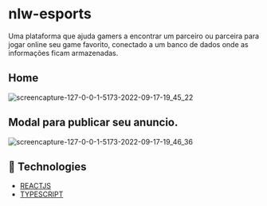 # nlw-esports

Uma plataforma que ajuda gamers a encontrar um parceiro ou parceira para jogar online seu game favorito, conectado a um banco de dados onde as informações ficam armazenadas.


<h2>Home</h2>

![screencapture-127-0-0-1-5173-2022-09-17-19_45_22](https://user-images.githubusercontent.com/100982195/190878777-b653e60f-0af5-4ea7-942e-d6b506621f05.png)


<h2>Modal para publicar seu anuncio.</h2>

![screencapture-127-0-0-1-5173-2022-09-17-19_46_36](https://user-images.githubusercontent.com/100982195/190878789-94ed463e-6320-45ca-b3ea-7f80cb206c07.png)



## 🧪 Technologies

- [REACTJS](https://reactjs.org/)
- [TYPESCRIPT](https://www.typescriptlang.org/)
